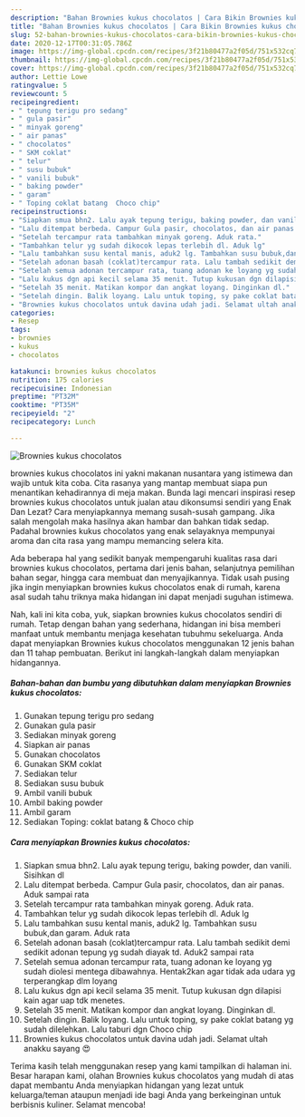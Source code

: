 ```yaml
---
description: "Bahan Brownies kukus chocolatos | Cara Bikin Brownies kukus chocolatos Yang Enak Dan Mudah"
title: "Bahan Brownies kukus chocolatos | Cara Bikin Brownies kukus chocolatos Yang Enak Dan Mudah"
slug: 52-bahan-brownies-kukus-chocolatos-cara-bikin-brownies-kukus-chocolatos-yang-enak-dan-mudah
date: 2020-12-17T00:31:05.786Z
image: https://img-global.cpcdn.com/recipes/3f21b80477a2f05d/751x532cq70/brownies-kukus-chocolatos-foto-resep-utama.jpg
thumbnail: https://img-global.cpcdn.com/recipes/3f21b80477a2f05d/751x532cq70/brownies-kukus-chocolatos-foto-resep-utama.jpg
cover: https://img-global.cpcdn.com/recipes/3f21b80477a2f05d/751x532cq70/brownies-kukus-chocolatos-foto-resep-utama.jpg
author: Lettie Lowe
ratingvalue: 5
reviewcount: 5
recipeingredient:
- " tepung terigu pro sedang"
- " gula pasir"
- " minyak goreng"
- " air panas"
- " chocolatos"
- " SKM coklat"
- " telur"
- " susu bubuk"
- " vanili bubuk"
- " baking powder"
- " garam"
- " Toping coklat batang  Choco chip"
recipeinstructions:
- "Siapkan smua bhn2. Lalu ayak tepung terigu, baking powder, dan vanili. Sisihkan dl"
- "Lalu ditempat berbeda. Campur Gula pasir, chocolatos, dan air panas. Aduk sampai rata"
- "Setelah tercampur rata tambahkan minyak goreng. Aduk rata."
- "Tambahkan telur yg sudah dikocok lepas terlebih dl. Aduk lg"
- "Lalu tambahkan susu kental manis, aduk2 lg. Tambahkan susu bubuk,dan garam. Aduk rata"
- "Setelah adonan basah (coklat)tercampur rata. Lalu tambah sedikit demi sedikit adonan tepung yg sudah diayak td. Aduk2 sampai rata"
- "Setelah semua adonan tercampur rata, tuang adonan ke loyang yg sudah diolesi mentega dibawahnya. Hentak2kan agar tidak ada udara yg terperangkap dlm loyang"
- "Lalu kukus dgn api kecil selama 35 menit. Tutup kukusan dgn dilapisi kain agar uap tdk menetes."
- "Setelah 35 menit. Matikan kompor dan angkat loyang. Dinginkan dl."
- "Setelah dingin. Balik loyang. Lalu untuk toping, sy pake coklat batang yg sudah dilelehkan. Lalu taburi dgn Choco chip"
- "Brownies kukus chocolatos untuk davina udah jadi. Selamat ultah anakku sayang 😍"
categories:
- Resep
tags:
- brownies
- kukus
- chocolatos

katakunci: brownies kukus chocolatos 
nutrition: 175 calories
recipecuisine: Indonesian
preptime: "PT32M"
cooktime: "PT35M"
recipeyield: "2"
recipecategory: Lunch

---
```



![Brownies kukus chocolatos](https://img-global.cpcdn.com/recipes/3f21b80477a2f05d/751x532cq70/brownies-kukus-chocolatos-foto-resep-utama.jpg)


brownies kukus chocolatos ini yakni makanan nusantara yang istimewa dan wajib untuk kita coba. Cita rasanya yang mantap membuat siapa pun menantikan kehadirannya di meja makan.
Bunda lagi mencari inspirasi resep brownies kukus chocolatos untuk jualan atau dikonsumsi sendiri yang Enak Dan Lezat? Cara menyiapkannya memang susah-susah gampang. Jika salah mengolah maka hasilnya akan hambar dan bahkan tidak sedap. Padahal brownies kukus chocolatos yang enak selayaknya mempunyai aroma dan cita rasa yang mampu memancing selera kita.

Ada beberapa hal yang sedikit banyak mempengaruhi kualitas rasa dari brownies kukus chocolatos, pertama dari jenis bahan, selanjutnya pemilihan bahan segar, hingga cara membuat dan menyajikannya. Tidak usah pusing jika ingin menyiapkan brownies kukus chocolatos enak di rumah, karena asal sudah tahu triknya maka hidangan ini dapat menjadi suguhan istimewa.




Nah, kali ini kita coba, yuk, siapkan brownies kukus chocolatos sendiri di rumah. Tetap dengan bahan yang sederhana, hidangan ini bisa memberi manfaat untuk membantu menjaga kesehatan tubuhmu sekeluarga. Anda dapat menyiapkan Brownies kukus chocolatos menggunakan 12 jenis bahan dan 11 tahap pembuatan. Berikut ini langkah-langkah dalam menyiapkan hidangannya.

<!--inarticleads1-->

##### Bahan-bahan dan bumbu yang dibutuhkan dalam menyiapkan Brownies kukus chocolatos:

1. Gunakan  tepung terigu pro sedang
1. Gunakan  gula pasir
1. Sediakan  minyak goreng
1. Siapkan  air panas
1. Gunakan  chocolatos
1. Gunakan  SKM coklat
1. Sediakan  telur
1. Sediakan  susu bubuk
1. Ambil  vanili bubuk
1. Ambil  baking powder
1. Ambil  garam
1. Sediakan  Toping: coklat batang &amp; Choco chip




<!--inarticleads2-->

##### Cara menyiapkan Brownies kukus chocolatos:

1. Siapkan smua bhn2. Lalu ayak tepung terigu, baking powder, dan vanili. Sisihkan dl
1. Lalu ditempat berbeda. Campur Gula pasir, chocolatos, dan air panas. Aduk sampai rata
1. Setelah tercampur rata tambahkan minyak goreng. Aduk rata.
1. Tambahkan telur yg sudah dikocok lepas terlebih dl. Aduk lg
1. Lalu tambahkan susu kental manis, aduk2 lg. Tambahkan susu bubuk,dan garam. Aduk rata
1. Setelah adonan basah (coklat)tercampur rata. Lalu tambah sedikit demi sedikit adonan tepung yg sudah diayak td. Aduk2 sampai rata
1. Setelah semua adonan tercampur rata, tuang adonan ke loyang yg sudah diolesi mentega dibawahnya. Hentak2kan agar tidak ada udara yg terperangkap dlm loyang
1. Lalu kukus dgn api kecil selama 35 menit. Tutup kukusan dgn dilapisi kain agar uap tdk menetes.
1. Setelah 35 menit. Matikan kompor dan angkat loyang. Dinginkan dl.
1. Setelah dingin. Balik loyang. Lalu untuk toping, sy pake coklat batang yg sudah dilelehkan. Lalu taburi dgn Choco chip
1. Brownies kukus chocolatos untuk davina udah jadi. Selamat ultah anakku sayang 😍




Terima kasih telah menggunakan resep yang kami tampilkan di halaman ini. Besar harapan kami, olahan Brownies kukus chocolatos yang mudah di atas dapat membantu Anda menyiapkan hidangan yang lezat untuk keluarga/teman ataupun menjadi ide bagi Anda yang berkeinginan untuk berbisnis kuliner. Selamat mencoba!
